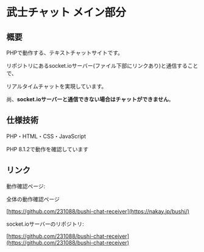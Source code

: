 # 武士チャット メイン部分

## 概要

PHPで動作する、テキストチャットサイトです。

リポジトリにあるsocket.ioサーバー(ファイル下部にリンクあり)と通信することで、

リアルタイムチャットを実現しています。

尚、**socket.ioサーバーと通信できない場合はチャットができません**。

## 仕様技術

PHP・HTML・CSS・JavaScript

PHP 8.1.2で動作を確認しています

## リンク

動作確認ページ:

全体の動作確認ページ

[https://github.com/231088/bushi-chat-receiver](https://nakay.jp/bushi/)

socket.ioサーバーのリポジトリ:

[https://github.com/231088/bushi-chat-receiver](https://github.com/231088/bushi-chat-receiver)